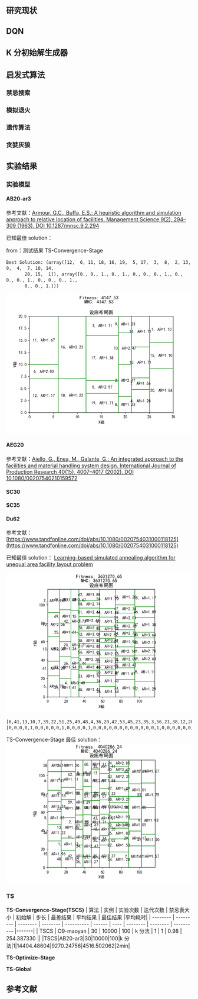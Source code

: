 ## 研究现状

## DQN

## K 分初始解生成器

## 启发式算法

### 禁忌搜索

### 模拟退火

### 遗传算法

### 贪婪灰狼

###

## 实验结果

### 实验模型

#### AB20-ar3

参考文献：[Armour, G.C., Buffa, E.S.: A heuristic algorithm and simulation approach to relative location of facilities. Management Science 9(2), 294–309 (1963). DOI 10.1287/mnsc.9.2.294](https://sci-hub.se/10.1287/mnsc.9.2.294)

已知最佳 solution：

from：测试结果 TS-Convergence-Stage

```text
Best Solution: (array([12,  6, 11, 18, 16, 19,  5, 17,  3,  8,  2, 13,  9,  4,  7, 10, 14,
       20, 15,  1]), array([0., 0., 1., 0., 1., 0., 0., 0., 1., 0., 0., 0., 1., 0., 0., 0., 1.,
       0., 0., 1.]))
```

![alt text](./imgs/AB20-ar3-best.png)

#### AEG20

参考文献：[Aiello, G., Enea, M., Galante, G.: An integrated approach to the facilities and material handling system design. International Journal of Production Research 40(15), 4007–4017 (2002). DOI 10.1080/00207540210159572](https://sci-hub.se/10.1080/00207540210159572)

#### SC30

#### SC35

#### Du62

参考文献：[https://www.tandfonline.com/doi/abs/10.1080/0020754031000118125](https://www.tandfonline.com/doi/abs/10.1080/0020754031000118125)

已知最佳 solution：
[Learning-based simulated annealing algorithm for unequal area facility layout problem](https://link.springer.com/article/10.1007/s00500-023-09372-6#Tab2)

![alt text](./imgs/du62-best.png)

```text
[6,41,13,10,7,39,22,51,25,49,48,4,36,20,42,53,45,23,35,3,56,21,38,12,28,1,61,58,62,26,34,50,60,32,16,11,57,2,43,27,44,54,33,8,30,18,5,59,24,52,29,47,14,17,9,19,31,55,40,37,46,15,]
[0,0,0,0,1,0,0,0,0,0,1,0,0,0,0,1,0,0,0,0,0,0,0,0,0,0,0,0,1,0,0,0,0,0,0,0,0,0,0,0,0,1,0,0,0,0,0,0,0,0,0,0,1,0,0,0,0,0,0,0,0,0,1,]
```

TS-Convergence-Stage 最佳 solution：
![alt text](./imgs/TS-Convergence-Stage-best.png)

### TS

**TS-Convergence-Stage(TSCS)**
| 算法 | 实例 | 实验次数 | 迭代次数 | 禁忌表大小 | 初始解 | 步长 | 最差结果 | 平均结果 | 最佳结果 |平均耗时|
| -------- | --------- | -------- | -------- | ---------- | ------ | ---- | -------- | -------- | ---------- |-------|
| TSCS | O9-maoyan | 30 | 10000 | 100 | k 分法 | 1 | 1 | 0.98 | 254.387330 ||
|TSCS|AB20-ar3|30|10000|100|k 分法|1|14404.48604|9270.24756|4516.502062|2min|

**TS-Optimize-Stage**

**TS-Global**

## 参考文献
